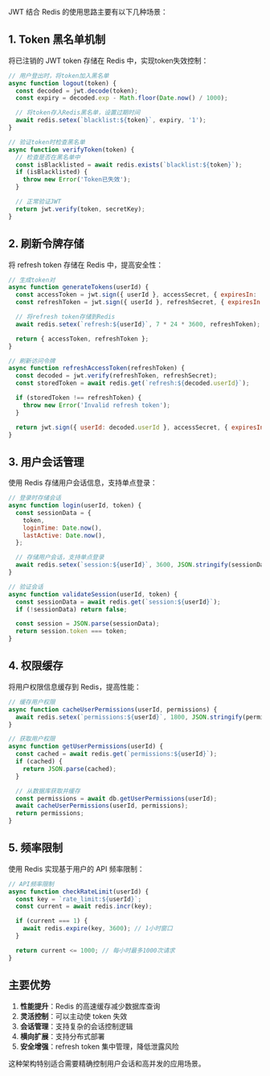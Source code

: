 JWT 结合 Redis 的使用思路主要有以下几种场景：

## 1. Token 黑名单机制

将已注销的 JWT token 存储在 Redis 中，实现token失效控制：

```javascript
// 用户登出时，将token加入黑名单
async function logout(token) {
  const decoded = jwt.decode(token);
  const expiry = decoded.exp - Math.floor(Date.now() / 1000);

  // 将token存入Redis黑名单，设置过期时间
  await redis.setex(`blacklist:${token}`, expiry, '1');
}

// 验证token时检查黑名单
async function verifyToken(token) {
  // 检查是否在黑名单中
  const isBlacklisted = await redis.exists(`blacklist:${token}`);
  if (isBlacklisted) {
    throw new Error('Token已失效');
  }

  // 正常验证JWT
  return jwt.verify(token, secretKey);
}
```

## 2. 刷新令牌存储

将 refresh token 存储在 Redis 中，提高安全性：

```javascript
// 生成token对
async function generateTokens(userId) {
  const accessToken = jwt.sign({ userId }, accessSecret, { expiresIn: '15m' });
  const refreshToken = jwt.sign({ userId }, refreshSecret, { expiresIn: '7d' });

  // 将refresh token存储到Redis
  await redis.setex(`refresh:${userId}`, 7 * 24 * 3600, refreshToken);

  return { accessToken, refreshToken };
}

// 刷新访问令牌
async function refreshAccessToken(refreshToken) {
  const decoded = jwt.verify(refreshToken, refreshSecret);
  const storedToken = await redis.get(`refresh:${decoded.userId}`);

  if (storedToken !== refreshToken) {
    throw new Error('Invalid refresh token');
  }

  return jwt.sign({ userId: decoded.userId }, accessSecret, { expiresIn: '15m' });
}
```

## 3. 用户会话管理

使用 Redis 存储用户会话信息，支持单点登录：

```javascript
// 登录时存储会话
async function login(userId, token) {
  const sessionData = {
    token,
    loginTime: Date.now(),
    lastActive: Date.now(),
  };

  // 存储用户会话，支持单点登录
  await redis.setex(`session:${userId}`, 3600, JSON.stringify(sessionData));
}

// 验证会话
async function validateSession(userId, token) {
  const sessionData = await redis.get(`session:${userId}`);
  if (!sessionData) return false;

  const session = JSON.parse(sessionData);
  return session.token === token;
}
```

## 4. 权限缓存

将用户权限信息缓存到 Redis，提高性能：

```javascript
// 缓存用户权限
async function cacheUserPermissions(userId, permissions) {
  await redis.setex(`permissions:${userId}`, 1800, JSON.stringify(permissions));
}

// 获取用户权限
async function getUserPermissions(userId) {
  const cached = await redis.get(`permissions:${userId}`);
  if (cached) {
    return JSON.parse(cached);
  }

  // 从数据库获取并缓存
  const permissions = await db.getUserPermissions(userId);
  await cacheUserPermissions(userId, permissions);
  return permissions;
}
```

## 5. 频率限制

使用 Redis 实现基于用户的 API 频率限制：

```javascript
// API频率限制
async function checkRateLimit(userId) {
  const key = `rate_limit:${userId}`;
  const current = await redis.incr(key);

  if (current === 1) {
    await redis.expire(key, 3600); // 1小时窗口
  }

  return current <= 1000; // 每小时最多1000次请求
}
```

## 主要优势

1. **性能提升**：Redis 的高速缓存减少数据库查询
2. **灵活控制**：可以主动使 token 失效
3. **会话管理**：支持复杂的会话控制逻辑
4. **横向扩展**：支持分布式部署
5. **安全增强**：refresh token 集中管理，降低泄露风险

这种架构特别适合需要精确控制用户会话和高并发的应用场景。
